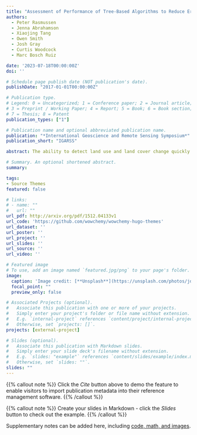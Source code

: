 ```yaml
---
title: "Assessment of Performance of Tree-Based Algorithms to Reduce Errors of Omission and Commission in Change Detection"
authors:
  - Peter Rasmussen
  - Jenna Abrahamson
  - Xiaojing Tang
  - Owen Smith
  - Josh Gray
  - Curtis Woodcock
  - Marc Bosch Ruiz

date: '2023-07-18T00:00:00Z'
doi: ''

# Schedule page publish date (NOT publication's date).
publishDate: "2017-01-01T00:00:00Z"

# Publication type.
# Legend: 0 = Uncategorized; 1 = Conference paper; 2 = Journal article;
# 3 = Preprint / Working Paper; 4 = Report; 5 = Book; 6 = Book section;
# 7 = Thesis; 8 = Patent
publication_types: ["1"]

# Publication name and optional abbreviated publication name.
publication: "*International Geoscience and Remote Sensing Symposium*"
publication_short: "IGARSS"

abstract: The ability to detect land use and land cover change quickly and accurately is crucial for earth system modeling, policy making, and sustainable land management.Remote sensing has been widely used to map and monitor land use and land cover change over very large areas. Many change detection algorithms (CDAs) have been developed with promising accuracy. However, accuracy of detecting specific types of change using these algorithms is often not satisfactory owing to errors of commission. We present a novel pixel-based broad area search (BAS) approach that detects and classifies heavy construction, which is an important indicator of human development and of interest to the intelligence community. The BAS system combines an online CDA, roboBayes, with a supervised tree based classifier that removes the CDA’s errors of commission. To assess the performance of the classifier, we examined three tree-based algorithms – decision tree, random forest, and LightGBM – trained on roboBayes model parameters, tuning the models using a leave-one-region-out cross-validation strategy. We compared the performance of the tree-based classifiers against a baseline of filters created by the authors. Performance was evaluated at the pixel-level using precision, recall, and F1-score, which are analogues of commission error, omission error, and accuracy, respectively. The BAS system with optimized tree-based filters performed nearly 80% better than the BAS system without any filters and more than 50% better than the authors’ filters.

# Summary. An optional shortened abstract.
summary: 

tags:
- Source Themes
featured: false

# links:
# - name: ""
#   url: ""
url_pdf: http://arxiv.org/pdf/1512.04133v1
url_code: 'https://github.com/wowchemy/wowchemy-hugo-themes'
url_dataset: ''
url_poster: ''
url_project: ''
url_slides: ''
url_source: ''
url_video: ''

# Featured image
# To use, add an image named `featured.jpg/png` to your page's folder. 
image:
  caption: 'Image credit: [**Unsplash**](https://unsplash.com/photos/jdD8gXaTZsc)'
  focal_point: ""
  preview_only: false

# Associated Projects (optional).
#   Associate this publication with one or more of your projects.
#   Simply enter your project's folder or file name without extension.
#   E.g. `internal-project` references `content/project/internal-project/index.md`.
#   Otherwise, set `projects: []`.
projects: [external-project]

# Slides (optional).
#   Associate this publication with Markdown slides.
#   Simply enter your slide deck's filename without extension.
#   E.g. `slides: "example"` references `content/slides/example/index.md`.
#   Otherwise, set `slides: ""`.
slides: ""
---
```


{{% callout note %}}
Click the *Cite* button above to demo the feature to enable visitors to import publication metadata into their reference management software.
{{% /callout %}}

{{% callout note %}}
Create your slides in Markdown - click the *Slides* button to check out the example.
{{% /callout %}}

Supplementary notes can be added here, including [code, math, and images](https://wowchemy.com/docs/writing-markdown-latex/).
